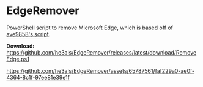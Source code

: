 # EdgeRemover
PowerShell script to remove Microsoft Edge, which is based off of [ave9858's script](https://gist.github.com/ave9858/c3451d9f452389ac7607c99d45edecc6).

**Download:** https://github.com/he3als/EdgeRemover/releases/latest/download/RemoveEdge.ps1

https://github.com/he3als/EdgeRemover/assets/65787561/faf229a0-ae0f-4364-8c1f-97ee81e39e1f
